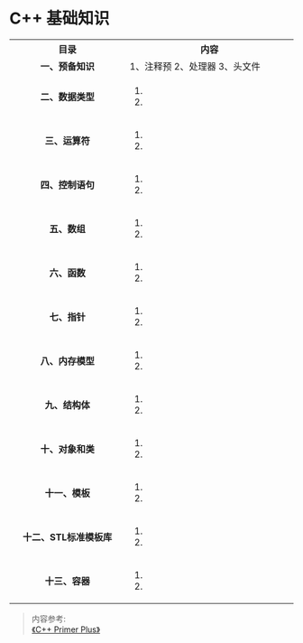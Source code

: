 # C++ 基础知识

<table>
  <tr>
    <th width="200">目录</th>
    <th width="300">内容</th>
    
  </tr>
  <tr>
  <td align="center"><b>一、预备知识</b></td>
  <td>1、注释预  2、处理器  3、头文件</td>
    
  </tr>
  
  <tr>
  <td align="center"><b>二、数据类型</b></td>
     <td><ol><li></li><li></li>
    </ol></td>
  </tr>
  
  <tr>
  <td align="center"><b>三、运算符</b></td>
     <td><ol><li></li><li></li>
    </ol></td>
  </tr>
  
   <tr>
  <td align="center"><b>四、控制语句</b></td>
     <td><ol><li></li><li></li>
    </ol></td>
  </tr>
  
   <tr>
     <td align="center"><b>五、数组</b></td>
     <td><ol><li></li><li></li>
    </ol></td>
  </tr>
 
 <tr>
  <td align="center"><b>六、函数</b></td>
     <td><ol><li></li><li></li>
    </ol></td>
  </tr>

 <tr>
  <td align="center"><b>七、指针</b></td>
  <td><ol><li></li><li></li>
    </ol></td>
  </tr>
 
 <tr>
  <td align="center"><b>八、内存模型</b></td>
  <td><ol><li></li><li></li>
    </ol></td>
  </tr>
  
  <tr>
  <td align="center"><b>九、结构体</b></td>
  <td><ol><li></li><li></li>
    </ol></td>
  </tr>
 
  <tr>
  <td align="center"><b>十、对象和类</b></td>
  <td><ol><li></li><li></li>
    </ol></td>
  </tr>
  
  <tr>
  <td align="center"><b>十一、模板</b></td>
  <td><ol><li></li><li></li>
    </ol></td>
  </tr>
  
  <tr>
  <td align="center"><b>十二、STL标准模板库</b></td>
  <td><ol><li></li><li></li>
    </ol></td>
  </tr>
  
  <tr>
  <td align="center"><b>十三、容器</b></td>
  <td><ol><li></li><li></li>
    </ol></td>
  </tr>
  
</table>

> 内容参考:  
>[《C++ Primer Plus》](https://www.amazon.com/Primer-Plus-6th-Developers-Library/dp/0321776402)  
> 
